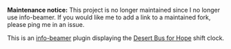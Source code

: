 **Maintenance notice:** This project is no longer maintained since I no longer use info-beamer. If you would like me to add a link to a maintained fork, please ping me in an issue.

This is an [info-beamer](https://info-beamer.com/) plugin displaying the [Desert Bus for Hope](https://desertbus.org/) shift clock.
